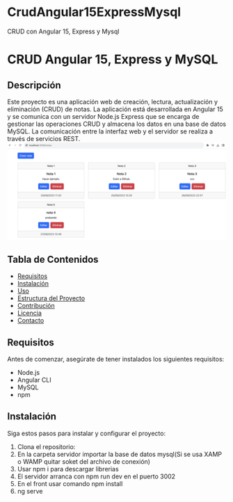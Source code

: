 # CrudAngular15ExpressMysql
CRUD con Angular 15, Express y Mysql
# CRUD Angular 15, Express y MySQL

## Descripción

Este proyecto es una aplicación web de creación, lectura, actualización y eliminación (CRUD) de notas. La aplicación está desarrollada en Angular 15 y se comunica con un servidor Node.js Express que se encarga de gestionar las operaciones CRUD y almacena los datos en una base de datos MySQL. La comunicación entre la interfaz web y el servidor se realiza a través de servicios REST. 
![angular-16-node-js-mysql-crud-example](Demo.png)
## Tabla de Contenidos

- [Requisitos](#requisitos)
- [Instalación](#instalación)
- [Uso](#uso)
- [Estructura del Proyecto](#estructura-del-proyecto)
- [Contribución](#contribución)
- [Licencia](#licencia)
- [Contacto](#contacto)

## Requisitos

Antes de comenzar, asegúrate de tener instalados los siguientes requisitos:

- Node.js
- Angular CLI
- MySQL
- npm

## Instalación

Siga estos pasos para instalar y configurar el proyecto:

1. Clona el repositorio:
2. En la carpeta servidor importar la base de datos mysql(Si se usa XAMP o WAMP quitar soket del archivo de conexión)
3. Usar npm i para descargar librerias
4. El servidor arranca con npm run dev en el puerto 3002
5. En el front usar comando npm install
6. ng serve 
  

